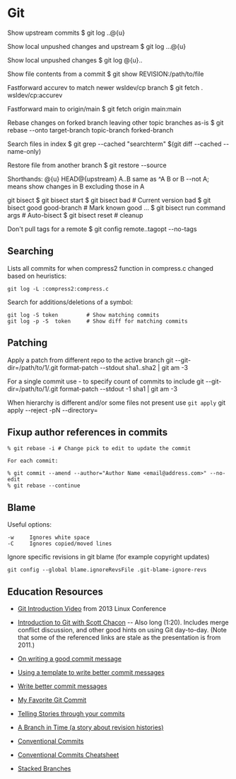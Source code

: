 # Git

Show upstream commits
  $ git log ..@{u}

Show local unpushed changes and upstream
  $ git log ...@{u}

Show local unpushed changes
  $ git log @{u}..

Show file contents from a commit
  $ git show REVISION:/path/to/file

Fastforward accurev to match newer wsldev/cp branch
  $ git fetch . wsldev/cp:accurev

Fastforward main to origin/main
  $ git fetch origin main:main

Rebase changes on forked branch leaving other topic branches as-is
  $ git rebase --onto target-branch topic-branch forked-branch

Search files in index
  $ git grep --cached "searchterm" $(git diff --cached --name-only)

Restore file from another branch
  $ git restore --source <branch> <file>

Shorthands:
  @{u} HEAD@{upstream}
  A..B same as ^A B or B --not A; means show changes in B excluding those in A

git bisect
	$ git bisect start
  $ git bisect bad                # Current version bad
  $ git bisect good good-branch   # Mark known good
	...
  $ git bisect run command args   # Auto-bisect
  $ git bisect reset              # cleanup

Don't pull tags for a remote
  $ git config remote.<remote-name>.tagopt --no-tags

## Searching

Lists all commits for when compress2 function in compress.c changed based
on heuristics:

    git log -L :compress2:compress.c

Search for additions/deletions of a symbol:

    git log -S token         # Show matching commits
    git log -p -S  token     # Show diff for matching commits

## Patching

Apply a patch from different repo to the active branch
    git --git-dir=/path/to/1/.git format-patch --stdout sha1..sha2 | git am -3

For a single commit use -<N> to specify count of commits to include
    git --git-dir=/path/to/1/.git format-patch --stdout -1 sha1 | git am -3

When hierarchy is different and/or some files not present use `git apply`
    git apply --reject -pN --directory=<new path>

## Fixup author references in commits

    % git rebase -i # Change pick to edit to update the commit

    For each commit:

    % git commit --amend --author="Author Name <email@address.com>" --no-edit
    % git rebase --continue

## Blame

Useful options:

    -w     Ignores white space
    -C     Ignores copied/moved lines

Ignore specific revisions in git blame (for example copyright updates)

    git config --global blame.ignoreRevsFile .git-blame-ignore-revs

## Education Resources

* [Git Introduction Video](https://www.youtube.com/watch?v=1ffBJ4sVUb4) from 2013 Linux Conference
* [Introduction to Git with Scott Chacon](https://www.youtube.com/watch?v=ZDR433b0HJY) -- Also long (1:20). Includes merge conflict discussion, and other good hints on using Git day-to-day. (Note that some of the referenced links are stale as the presentation is from 2011.)
* [On writing a good commit message](https://cbea.ms/git-commit/)
* [Using a template to write better commit messages](https://gist.github.com/lisawolderiksen/a7b99d94c92c6671181611be1641c733)
* [Write better commit messages](https://www.freecodecamp.org/news/how-to-write-better-git-commit-messages/)
* [My Favorite Git Commit](https://dhwthompson.com/2019/my-favourite-git-commit)
* [Telling Stories through your commits](https://blog.mocoso.co.uk/talks/2015/01/12/telling-stories-through-your-commits/)
* [A Branch in Time (a story about revision histories)](https://tekin.co.uk/2019/02/a-talk-about-revision-histories)

* [Conventional Commits](https://www.conventionalcommits.org/en/v1.0.0/)
* [Conventional Commits Cheatsheet](https://gist.github.com/qoomon/5dfcdf8eec66a051ecd85625518cfd13)

* [Stacked Branches](https://www.codetinkerer.com/2023/10/01/stacked-branches-with-vanilla-git.html)
